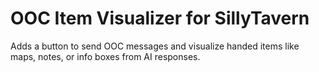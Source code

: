 # OOC Item Visualizer for SillyTavern

Adds a button to send OOC messages and visualize handed items like maps, notes, or info boxes from AI responses.